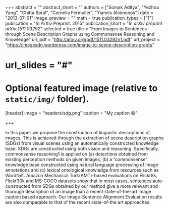 +++
abstract = ""
abstract_short = ""
authors = ["Somak Aditya", "Yezhou Yang", "Chitta Baral", "Cornelia Fermuller", "Yiannis Aloimonos"]
date = "2013-07-01"
image_preview = ""
math = true
publication_types = ["1"]
publication = "In ArXiv Preprint. 2015"
publication_short = "In *arXiv preprint arXiv:1511.03292*"
selected = true
title = "From Images to Sentences through Scene Description Graphs using Commonsense Reasoning and Knowledge"
url_pdf = "http://arxiv.org/pdf/1511.03292v1.pdf"
url_project = "https://imagesdg.wordpress.com/image-to-scene-description-graph/"
# url_slides = "#"


# Optional featured image (relative to `static/img/` folder).
[header]
image = "headers/sdg.png"
caption = "My caption :smile:"

+++

In this paper we propose the construction of linguistic
descriptions of images. This is achieved through the extraction
of scene description graphs (SDGs) from visual scenes
using an automatically constructed knowledge base. SDGs
are constructed using both vision and reasoning. Specifically,
commonsense reasoning1
is applied on (a) detections
obtained from existing perception methods on given
images, (b) a “commonsense” knowledge base constructed
using natural language processing of image annotations
and (c) lexical ontological knowledge from resources such
as WordNet. Amazon Mechanical Turk(AMT)-based evaluations
on Flickr8k, Flickr30k and MS-COCO datasets show
that in most cases, sentences auto-constructed from SDGs
obtained by our method give a more relevant and thorough
description of an image than a recent state-of-the-art image
caption based approach. Our Image-Sentence Alignment
Evaluation results are also comparable to that of the recent
state-of-the art approaches.
